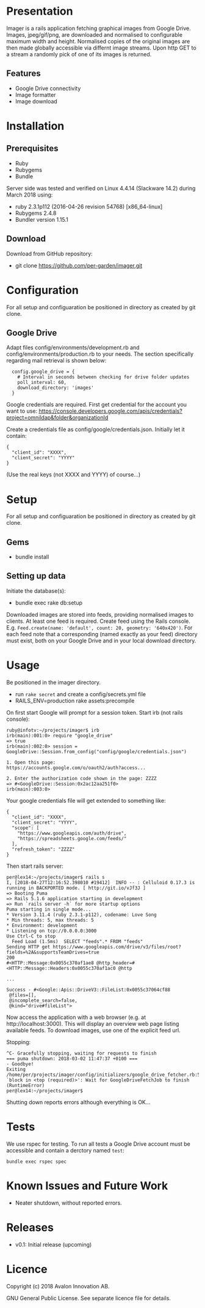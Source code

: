 # Presentation

Imager is a rails application fetching graphical images from Google Drive. Images, jpeg/gif/png, are downloaded and normalised to configurable maximum width and height. Normalised copies of the original images are then made globally accessible via differnt image streams. Upon http GET to a stream a randomly pick of one of its images is returned.


## Features

 - Google Drive connectivity
 - Image formatter
 - Image download


# Installation

## Prerequisites

 - Ruby
 - Rubygems
 - Bundle

Server side was tested and verified on Linux 4.4.14 (Slackware 14.2) during March 2018 using:

 - ruby 2.3.1p112 (2016-04-26 revision 54768) [x86_64-linux]
 - Rubygems 2.4.8
 - Bundler version 1.15.1


## Download

Download from GitHub repository:

 - git clone https://github.com/per-garden/imager.git



# Configuration

For all setup and configuaration be positioned in directory as created by git clone.

## Google Drive

Adapt files config/environments/development.rb and config/environments/production.rb to your needs. The section specifically regarding mail retrieval is shown below:

```
  config.google_drive = {
    # Interval in seconds between checking for drive folder updates
    poll_interval: 60,
    download_directory: 'images'
  }
```

Google credentials are required. First get credential for the account you want to use: https://console.developers.google.com/apis/credentials?project=omnildap&folder&organizationId

Create a credentials file as config/google/credentials.json. Initially let it contain:

```
{
  "client_id": "XXXX",
  "client_secret": "YYYY"
}
```

(Use the real keys (not XXXX and YYYY) of course...)

# Setup

For all setup and configuaration be positioned in directory as created by git clone.

## Gems

 - bundle install


## Setting up data

Initiate the database(s):

 - bundle exec rake db:setup

Downloaded images are stored into feeds, providing normalised images to clients. At least one feed is required. Create feed using the Rails console. E.g. `Feed.create(name: 'default', count: 20, geometry: '640x420')`. For each feed note that a corresponding (named exactly as your feed) directory must exist, both on your Google Drive and in your local download directory.


# Usage

Be positioned in the imager directory.

 - run `rake secret` and create a config/secrets.yml file
 - RAILS_ENV=production rake assets:precompile

On first start Google will prompt for a session token. Start irb (not rails console):

```
ruby@infotv:~/projects/imager$ irb
irb(main):001:0> require "google_drive"
=> true
irb(main):002:0> session = GoogleDrive::Session.from_config("config/google/credentials.json")

1. Open this page:
https://accounts.google.com/o/oauth2/auth?access...

2. Enter the authorization code shown in the page: ZZZZ
=> #<GoogleDrive::Session:0x2ac12aa251f0>
irb(main):003:0>
```

Your google credentials file will get extended to something like:

```
{ 
  "client_id": "XXXX",
  "client_secret": "YYYY",
  "scope": [
    "https://www.googleapis.com/auth/drive",
    "https://spreadsheets.google.com/feeds/"
  ],
  "refresh_token": "ZZZZ"
}
```

Then start rails server:

```
per@lex14:~/projects/imager$ rails s
I, [2018-04-27T12:16:52.398010 #19412]  INFO -- : Celluloid 0.17.3 is running in BACKPORTED mode. [ http://git.io/vJf3J ]
=> Booting Puma
=> Rails 5.1.6 application starting in development 
=> Run `rails server -h` for more startup options
Puma starting in single mode...
* Version 3.11.4 (ruby 2.3.1-p112), codename: Love Song
* Min threads: 5, max threads: 5
* Environment: development
* Listening on tcp://0.0.0.0:3000
Use Ctrl-C to stop
  Feed Load (1.5ms)  SELECT "feeds".* FROM "feeds"
Sending HTTP get https://www.googleapis.com/drive/v3/files/root?fields=%2A&supportsTeamDrives=true
200
#<HTTP::Message:0x0055c370af1ae8 @http_header=#<HTTP::Message::Headers:0x0055c370af1ac0 @http

...

Success - #<Google::Apis::DriveV3::FileList:0x0055c37064cf88
 @files=[],
 @incomplete_search=false,
 @kind="drive#fileList">

```

Now access the application with a web browser (e.g. at http://localhost:3000). This will display an overview web page listing available feeds. To download images, use one of the explicit feed url.

Stopping:

```
^C- Gracefully stopping, waiting for requests to finish
=== puma shutdown: 2018-03-02 11:47:37 +0100 ===
- Goodbye!
Exiting
/home/per/projects/imager/config/initializers/google_drive_fetcher.rb:5:in `block in <top (required)>': Wait for GoogleDriveFetchJob to finish (RuntimeError)
per@lex14:~/projects/imager$
```

Shutting down reports errors although everything is OK...


# Tests

We use rspec for testing. To run all tests a Google Drive account must be accessible and contain a derctory named `test`:

```
bundle exec rspec spec
```


# Known Issues and Future Work

 - Neater shutdown, without reported errors.


# Releases

 - v0.1: Initial release (upcoming)

# Licence

Copyright (c) 2018 Avalon Innovation AB.

GNU General Public License. See separate licence file for details.
